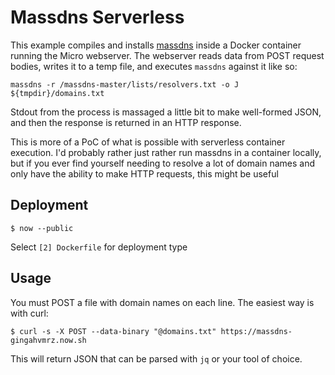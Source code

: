 # Massdns Serverless
This example compiles and installs [massdns](https://github.com/blechschmidt/massdns) inside a Docker container running the Micro webserver. The webserver reads data from POST request bodies, writes it to a temp file, and executes `massdns` against it like so:

`massdns -r /massdns-master/lists/resolvers.txt -o J ${tmpdir}/domains.txt`

Stdout from the process is massaged a little bit to make well-formed JSON, and then the response is returned in an HTTP response.

This is more of a PoC of what is possible with serverless container execution. I'd probably rather just rather run massdns in a container locally, but if you ever find yourself needing to resolve a lot of domain names and only have the ability to make HTTP requests, this might be useful

## Deployment
```
$ now --public
```
Select `[2] Dockerfile` for deployment type

## Usage
You must POST a file with domain names on each line. The easiest way is with curl:

```
$ curl -s -X POST --data-binary "@domains.txt" https://massdns-gingahvmrz.now.sh
```
This will return JSON that can be parsed with `jq` or your tool of choice.
